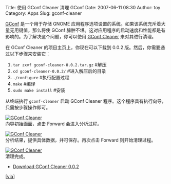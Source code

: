 Title: 使用 GConf Cleaner 清理 GConf
Date: 2007-06-11 08:30
Author: toy
Category: Apps
Slug: gconf-cleaner

[GConf](http://www.gnome.org/projects/gconf/) 是一个用于存储 GNOME
应用程序选项设置的系统。如果该系统充斥着大量无用键值，那么将使 GConf
臃肿不堪。这对应用程序的启动速度和性能都是有影响的。为了解决这个问题，你可以使用
[GConf Cleaner](http://code.google.com/p/gconf-cleaner/)
来对其进行清理。

在 GConf Cleaner 的项目主页上，你现在可以下载到 0.0.2
版。然后，你需要通过以下步骤来安装它：

1.  `tar zxvf gconf-cleaner-0.0.2.tar.gz` #解压
2.  `cd gconf-cleaner-0.0.2/` #进入解压后的目录
3.  `./configure` #执行配置过程
4.  `make` #编译
5.  `sudo make install` #安装

从终端执行 `gconf-cleaner` 启动 GConf Cleaner
程序。这个程序具有执行向导，只需按步骤操作即可。

[![GConf
Cleaner](http://i.linuxtoy.org/i/2007/06/gconf-cleaner01_s.png)](http://i.linuxtoy.org/i/2007/06/gconf-cleaner01.png)  
向导初始画面，点击 Forward 会进入分析过程。

[![GConf
Cleaner](http://i.linuxtoy.org/i/2007/06/gconf-cleaner02_s.png)](http://i.linuxtoy.org/i/2007/06/gconf-cleaner02.png)  
分析结果，提供具体数据，并可保存。再次点击 Forward 则开始清理过程。

[![GConf
Cleaner](http://i.linuxtoy.org/i/2007/06/gconf-cleaner03_s.png)](http://i.linuxtoy.org/i/2007/06/gconf-cleaner03.png)  
清理完成。

- [Download GConf Cleaner
0.0.2](http://code.google.com/p/gconf-cleaner/downloads/list)

[[via](http://www.linuxinsight.com/how-to-cleanup-your-gnome-registry.html)]

